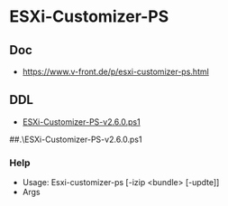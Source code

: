# ESXi-Customizer-PS

## Doc
* https://www.v-front.de/p/esxi-customizer-ps.html

## DDL
* [ESXi-Customizer-PS-v2.6.0.ps1](http://vibsdepot.v-front.de/tools/ESXi-Customizer-PS-v2.6.0.ps1)

##.\ESXi-Customizer-PS-v2.6.0.ps1

### Help
* Usage: Esxi-customizer-ps [-izip \<bundle\> [-updte]]
* Args
